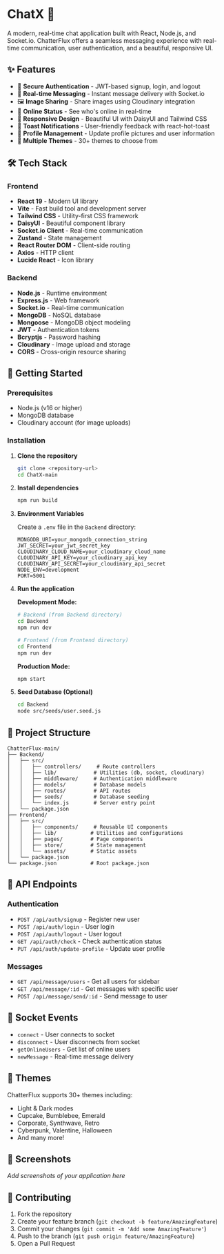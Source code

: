 # ChatX 💬

A modern, real-time chat application built with React, Node.js, and Socket.io. ChatterFlux offers a seamless messaging experience with real-time communication, user authentication, and a beautiful, responsive UI.

## ✨ Features

- 🔐 **Secure Authentication** - JWT-based signup, login, and logout
- 💬 **Real-time Messaging** - Instant message delivery with Socket.io
- 🖼️ **Image Sharing** - Share images using Cloudinary integration
- 👥 **Online Status** - See who's online in real-time
- 📱 **Responsive Design** - Beautiful UI with DaisyUI and Tailwind CSS
- 🔔 **Toast Notifications** - User-friendly feedback with react-hot-toast
- 👤 **Profile Management** - Update profile pictures and user information
- 🎨 **Multiple Themes** - 30+ themes to choose from

## 🛠️ Tech Stack

### Frontend
- **React 19** - Modern UI library
- **Vite** - Fast build tool and development server
- **Tailwind CSS** - Utility-first CSS framework
- **DaisyUI** - Beautiful component library
- **Socket.io Client** - Real-time communication
- **Zustand** - State management
- **React Router DOM** - Client-side routing
- **Axios** - HTTP client
- **Lucide React** - Icon library

### Backend
- **Node.js** - Runtime environment
- **Express.js** - Web framework
- **Socket.io** - Real-time communication
- **MongoDB** - NoSQL database
- **Mongoose** - MongoDB object modeling
- **JWT** - Authentication tokens
- **Bcryptjs** - Password hashing
- **Cloudinary** - Image upload and storage
- **CORS** - Cross-origin resource sharing

## 🚀 Getting Started

### Prerequisites

- Node.js (v16 or higher)
- MongoDB database
- Cloudinary account (for image uploads)

### Installation

1. **Clone the repository**
   ```bash
   git clone <repository-url>
   cd ChatX-main
   ```

2. **Install dependencies**
   ```bash
   npm run build
   ```

3. **Environment Variables**
   
   Create a `.env` file in the `Backend` directory:
   ```env
   MONGODB_URI=your_mongodb_connection_string
   JWT_SECRET=your_jwt_secret_key
   CLOUDINARY_CLOUD_NAME=your_cloudinary_cloud_name
   CLOUDINARY_API_KEY=your_cloudinary_api_key
   CLOUDINARY_API_SECRET=your_cloudinary_api_secret
   NODE_ENV=development
   PORT=5001
   ```

4. **Run the application**
   
   **Development Mode:**
   ```bash
   # Backend (from Backend directory)
   cd Backend
   npm run dev
   
   # Frontend (from Frontend directory)
   cd Frontend
   npm run dev
   ```
   
   **Production Mode:**
   ```bash
   npm start
   ```

5. **Seed Database (Optional)**
   ```bash
   cd Backend
   node src/seeds/user.seed.js
   ```

## 📁 Project Structure

```
ChatterFlux-main/
├── Backend/
│   ├── src/
│   │   ├── controllers/     # Route controllers
│   │   ├── lib/            # Utilities (db, socket, cloudinary)
│   │   ├── middleware/     # Authentication middleware
│   │   ├── models/         # Database models
│   │   ├── routes/         # API routes
│   │   ├── seeds/          # Database seeding
│   │   └── index.js        # Server entry point
│   └── package.json
├── Frontend/
│   ├── src/
│   │   ├── components/     # Reusable UI components
│   │   ├── lib/           # Utilities and configurations
│   │   ├── pages/         # Page components
│   │   ├── store/         # State management
│   │   └── assets/        # Static assets
│   └── package.json
└── package.json           # Root package.json
```

## 🔧 API Endpoints

### Authentication
- `POST /api/auth/signup` - Register new user
- `POST /api/auth/login` - User login
- `POST /api/auth/logout` - User logout
- `GET /api/auth/check` - Check authentication status
- `PUT /api/auth/update-profile` - Update user profile

### Messages
- `GET /api/message/users` - Get all users for sidebar
- `GET /api/message/:id` - Get messages with specific user
- `POST /api/message/send/:id` - Send message to user

## 🔌 Socket Events

- `connect` - User connects to socket
- `disconnect` - User disconnects from socket
- `getOnlineUsers` - Get list of online users
- `newMessage` - Real-time message delivery

## 🎨 Themes

ChatterFlux supports 30+ themes including:
- Light & Dark modes
- Cupcake, Bumblebee, Emerald
- Corporate, Synthwave, Retro
- Cyberpunk, Valentine, Halloween
- And many more!

## 📱 Screenshots

*Add screenshots of your application here*

## 🤝 Contributing

1. Fork the repository
2. Create your feature branch (`git checkout -b feature/AmazingFeature`)
3. Commit your changes (`git commit -m 'Add some AmazingFeature'`)
4. Push to the branch (`git push origin feature/AmazingFeature`)
5. Open a Pull Request

